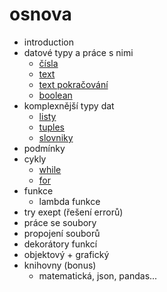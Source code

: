 # osnova

- introduction
- datové typy a práce s nimi
  - [čísla](/content/python/cisla.md)
  - [text](/content/python/text.md)
  - [text pokračování](/content/python/text2.md)
  - [boolean](/content/python/boolean.md)
- komplexnější typy dat
  - [listy](/content/python/listy.md)
  - [tuples](/content/python/tuples.md)
  - [slovniky](/content/python/slovniky.md)
- podmínky
- cykly
  - [while](/content/python/while_cykly.md)
  - [for](/content/python/for_cykly.md)
- funkce
  - lambda funkce
- try exept (řešení errorů)
- práce se soubory
- propojení souborů
- dekorátory funkcí
- objektový + grafický
- knihovny (bonus)
  - matematická, json, pandas...
